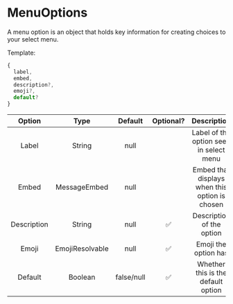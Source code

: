 # MenuOptions

A menu option is an object that holds key information for creating choices to your select menu.

Template:
```js
{
  label,
  embed,
  description?,
  emoji?,
  default?
}
```

|Option| Type |Default|Optional?|Description|
|:----:|:----:|:-----:|:-------:|:---------:|
|Label |String| null  |         | Label of the option seen in select menu
|Embed|MessageEmbed|null|      | Embed that displays when this option is chosen
|Description |String|null|✅|Description of the option
|Emoji|EmojiResolvable|null|✅|Emoji the option has
|Default|Boolean|false/null|✅|Whether this is the default option
